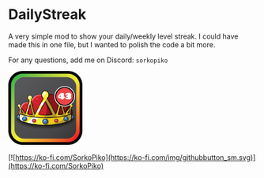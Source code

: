 # DailyStreak
A very simple mod to show your daily/weekly level streak.
I could have made this in one file, but I wanted to polish the code a bit more.

For any questions, add me on Discord: `sorkopiko`

<img src="logo.png" width="150" alt="the mod's logo" />

[![https://ko-fi.com/SorkoPiko](https://ko-fi.com/img/githubbutton_sm.svg)](https://ko-fi.com/SorkoPiko)